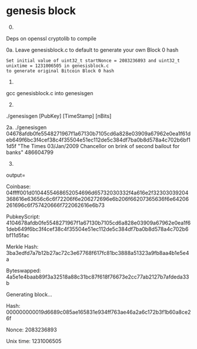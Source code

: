 # genesis block

0.  
Deps on openssl cryptolib to compile

0a. 
Leave genesisblock.c to default to generate your own Block 0 hash

    Set initial value of uint32_t startNonce = 2083236893 and uint32_t unixtime = 1231006505 in genesisblock.c
    to generate original Bitcoin Block 0 hash

1.
gcc genesisblock.c into genesisgen

2.
./genesisgen [PubKey] [TimeStamp] [nBits]

2a.
./genesisgen 04678afdb0fe5548271967f1a67130b7105cd6a828e03909a67962e0ea1f61deb649f6bc3f4cef38c4f35504e51ec112de5c384df7ba0b8d578a4c702b6bf11d5f "The Times 03/Jan/2009 Chancellor on brink of second bailout for banks" 486604799

3.
output=

Coinbase: 04ffff001d0104455468652054696d65732030332f4a616e2f32303039204368616e63656c6c6f72206f6e206272696e6b206f66207365636f6e64206261696c6f757420666f722062616e6b73

PubkeyScript: 4104678afdb0fe5548271967f1a67130b7105cd6a828e03909a67962e0ea1f61deb649f6bc3f4cef38c4f35504e51ec112de5c384df7ba0b8d578a4c702b6bf11d5fac

Merkle Hash: 3ba3edfd7a7b12b27ac72c3e67768f617fc81bc3888a51323a9fb8aa4b1e5e4a

Byteswapped: 4a5e1e4baab89f3a32518a88c31bc87f618f76673e2cc77ab2127b7afdeda33b


Generating block...

Hash: 000000000019d6689c085ae165831e934ff763ae46a2a6c172b3f1b60a8ce26f

Nonce: 2083236893

Unix time: 1231006505
